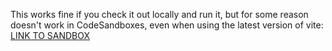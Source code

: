 This works fine if you check it out locally and run it, but for some reason doesn't work in CodeSandboxes, even when using the latest version of vite: [LINK TO SANDBOX](https://codesandbox.io/p/sandbox/quiet-tdd-w52sp6?layout=%257B%2522sidebarPanel%2522%253A%2522EXPLORER%2522%252C%2522rootPanelGroup%2522%253A%257B%2522direction%2522%253A%2522horizontal%2522%252C%2522contentType%2522%253A%2522UNKNOWN%2522%252C%2522type%2522%253A%2522PANEL_GROUP%2522%252C%2522id%2522%253A%2522ROOT_LAYOUT%2522%252C%2522panels%2522%253A%255B%257B%2522type%2522%253A%2522PANEL_GROUP%2522%252C%2522contentType%2522%253A%2522UNKNOWN%2522%252C%2522direction%2522%253A%2522vertical%2522%252C%2522id%2522%253A%2522clxvyx3h900063j6jnr6aj4yz%2522%252C%2522sizes%2522%253A%255B100%255D%252C%2522panels%2522%253A%255B%257B%2522type%2522%253A%2522PANEL_GROUP%2522%252C%2522contentType%2522%253A%2522EDITOR%2522%252C%2522direction%2522%253A%2522horizontal%2522%252C%2522id%2522%253A%2522EDITOR%2522%252C%2522panels%2522%253A%255B%257B%2522type%2522%253A%2522PANEL%2522%252C%2522contentType%2522%253A%2522EDITOR%2522%252C%2522id%2522%253A%2522clxvyx3h800023j6jt27zu154%2522%257D%255D%257D%252C%257B%2522type%2522%253A%2522PANEL_GROUP%2522%252C%2522contentType%2522%253A%2522SHELLS%2522%252C%2522direction%2522%253A%2522horizontal%2522%252C%2522id%2522%253A%2522SHELLS%2522%252C%2522panels%2522%253A%255B%257B%2522type%2522%253A%2522PANEL%2522%252C%2522contentType%2522%253A%2522SHELLS%2522%252C%2522id%2522%253A%2522clxvyx3h800033j6j4fpdd0k9%2522%257D%255D%257D%255D%257D%252C%257B%2522type%2522%253A%2522PANEL_GROUP%2522%252C%2522contentType%2522%253A%2522DEVTOOLS%2522%252C%2522direction%2522%253A%2522vertical%2522%252C%2522id%2522%253A%2522DEVTOOLS%2522%252C%2522panels%2522%253A%255B%257B%2522type%2522%253A%2522PANEL%2522%252C%2522contentType%2522%253A%2522DEVTOOLS%2522%252C%2522id%2522%253A%2522clxvyx3h900053j6j8pzcv5pr%2522%257D%255D%257D%255D%252C%2522sizes%2522%253A%255B50%252C50%255D%257D%252C%2522tabbedPanels%2522%253A%257B%2522clxvyx3h800023j6jt27zu154%2522%253A%257B%2522tabs%2522%253A%255B%257B%2522id%2522%253A%2522clxvyx3h800013j6jys00uix1%2522%252C%2522mode%2522%253A%2522permanent%2522%252C%2522type%2522%253A%2522FILE%2522%252C%2522filepath%2522%253A%2522%252Fsrc%252Findex.ts%2522%252C%2522state%2522%253A%2522IDLE%2522%252C%2522initialSelections%2522%253A%255B%257B%2522startLineNumber%2522%253A6%252C%2522startColumn%2522%253A6%252C%2522endLineNumber%2522%253A6%252C%2522endColumn%2522%253A6%257D%255D%257D%252C%257B%2522id%2522%253A%2522clxxc4h0v00023j6jnxom4qyg%2522%252C%2522mode%2522%253A%2522permanent%2522%252C%2522type%2522%253A%2522FILE%2522%252C%2522filepath%2522%253A%2522%252Findex.html%2522%252C%2522state%2522%253A%2522IDLE%2522%257D%255D%252C%2522id%2522%253A%2522clxvyx3h800023j6jt27zu154%2522%252C%2522activeTabId%2522%253A%2522clxvyx3h800013j6jys00uix1%2522%257D%252C%2522clxvyx3h900053j6j8pzcv5pr%2522%253A%257B%2522id%2522%253A%2522clxvyx3h900053j6j8pzcv5pr%2522%252C%2522activeTabId%2522%253A%2522clxxc4ixe000t3j6j62bc3gr6%2522%252C%2522tabs%2522%253A%255B%257B%2522id%2522%253A%2522clxvyx3h900043j6j8vz42wbr%2522%252C%2522mode%2522%253A%2522permanent%2522%252C%2522type%2522%253A%2522UNASSIGNED_PORT%2522%252C%2522port%2522%253A0%257D%252C%257B%2522type%2522%253A%2522UNASSIGNED_PORT%2522%252C%2522port%2522%253A0%252C%2522id%2522%253A%2522clxxc4ixe000t3j6j62bc3gr6%2522%252C%2522mode%2522%253A%2522permanent%2522%257D%255D%257D%252C%2522clxvyx3h800033j6j4fpdd0k9%2522%253A%257B%2522tabs%2522%253A%255B%255D%252C%2522id%2522%253A%2522clxvyx3h800033j6j4fpdd0k9%2522%257D%257D%252C%2522showDevtools%2522%253Atrue%252C%2522showShells%2522%253Atrue%252C%2522showSidebar%2522%253Atrue%252C%2522sidebarPanelSize%2522%253A15%257D)